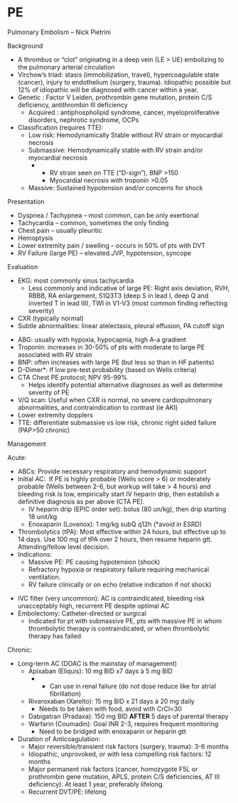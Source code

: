 # PE

Pulmonary Embolism – Nick Pietrini

Background

-   A thrombus or “clot” originating in a deep vein (LE > UE) embolizing
    to the pulmonary arterial circulation
-   Virchow’s
    triad: stasis (immobilization, travel), hypercoagulable state
    (cancer), injury to endothelium (surgery, trauma). Idiopathic
    possible but 12% of idiopathic will be diagnosed with cancer within
    a year.
-   Genetic
    : Factor V Leiden, prothrombin gene mutation, protein C/S
    deficiency, antithrombin III deficiency
    -   Acquired
        : antiphospholipid syndrome, cancer, myeloproliferative
        disorders, nephrotic syndrome, OCPs
-   Classification (requires TTE):
    -   Low risk:
        Hemodynamically Stable without RV strain or myocardial necrosis
    -   Submassive:
        Hemodynamically stable with RV strain and/or myocardial necrosis
        -   -   RV strain seen on TTE (“D-sign”), BNP >150
            -   Myocardial necrosis with troponin >0.05
    -   Massive:
        Sustained hypotension and/or concerns for shock

Presentation

-   Dyspnea / Tachypnea – most common, can be only exertional
-   Tachycardia – common, sometimes the only finding
-   Chest pain – usually pleuritic
-   Hemoptysis
-   Lower extremity pain / swelling – occurs in 50% of pts with DVT
-   RV Failure (large PE) – elevated JVP, hypotension, syncope

Evaluation

-   EKG: most commonly sinus tachycardia
    -   Less
        commonly and indicative of large PE: Right axis deviation, RVH,
        RBBB, RA enlargement, S1Q3T3 (deep S in lead I, deep Q and
        inverted T in lead III), TWI in V1-V3 (most common finding
        reflecting severity)
-   CXR (typically normal)
-   Subtle
    abnormalities: linear atelectasis, pleural effusion, PA cutoff sign

<!-- -->

-   ABG: usually with hypoxia, hypocapnia, high A-a gradient
-   Troponin: increases in 30-50% of pts with moderate to large PE
    associated with RV strain
-   BNP: often increases with large PE (but less so than in HF patients)
-   D-Dimer\*: If low pre-test probability (based on Wells criteria)
-   CTA Chest PE protocol; NPV 95-99%
    -   Helps
        identify potential alternative diagnoses as well as determine
        severity of PE
-   V/Q scan: Useful when CXR is normal, no severe cardiopulmonary
    abnormalities, and contraindication to contrast (ie AKI)
-   Lower extremity dopplers
-   TTE: differentiate submassive vs low risk, chronic right sided
    failure (PAP>50 chronic)

Management

Acute:

-   ABCs: Provide necessary respiratory and hemodynamic support
-   Initial AC:  If PE is highly probable (Wells score > 6) or
    moderately probable (Wells between 2-6, but workup will take > 4
    hours) and bleeding risk is low, empirically start IV heparin drip,
    then establish a definitive diagnosis as per above (CTA PE).
    -   IV heparin drip (EPIC order set): bolus (80 un/kg), then drip
        starting 18 unit/kg
    -   Enoxaparin (Lovenox): 1 mg/kg subQ q12h (\*avoid in ESRD)
-   Thrombolytics (tPA): Most effective within 24 hours, but effective
    up to 14 days. Use 100 mg of tPA over 2 hours, then resume heparin
    gtt. Attending/fellow level decision.
-   Indications:
    -   Massive PE: PE causing hypotension (shock)
    -   Refractory hypoxia or respiratory failure requiring
            mechanical ventilation.
    -   RV failure clinically or on echo (relative indication if not
            shock)

<!-- -->

-   IVC filter (very uncommon): AC is contraindicated, bleeding risk
    unacceptably high, recurrent PE despite optimal AC
-   Embolectomy: Catheter-directed or surgical
    -   Indicated for pt with submassive PE, pts with massive PE in whom
        thrombolytic therapy is contraindicated, or when thrombolytic
        therapy has failed

Chronic:

-   Long-term AC (DOAC is the mainstay of management)
    -   Apixaban (Eliquis): 10 mg BID x7 days
        à
        5 mg BID
        -   -   Can use in renal failure (do not dose reduce like for
                atrial fibrillation)
    -   Rivaroxaban (Xarelto): 15 mg BID x 21 days
        à
        20 mg daily
        -   Needs to be taken with food, avoid with CrCl\<30
    -   Dabigatran (Pradaxa): 150 mg BID **AFTER** 5 days of parental
        therapy
    -   Warfarin (Coumadin): Goal INR 2-3, requires frequent monitoring
        -   Need to be bridged with enoxaparin or heparin gtt
-   Duration of Anticoagulation:
    -   Major reversible/transient risk factors (surgery, trauma): 3-6
        months
    -   Idiopathic, unprovoked, or with less compelling risk factors: 12
        months
    -   Major permanent risk factors (cancer, homozygote F5L or
        prothrombin gene mutation, APLS, protein C/S deficiencies, AT
        III deficiency): At least 1 year, preferably lifelong.
    -   Recurrent DVT/PE: lifelong

